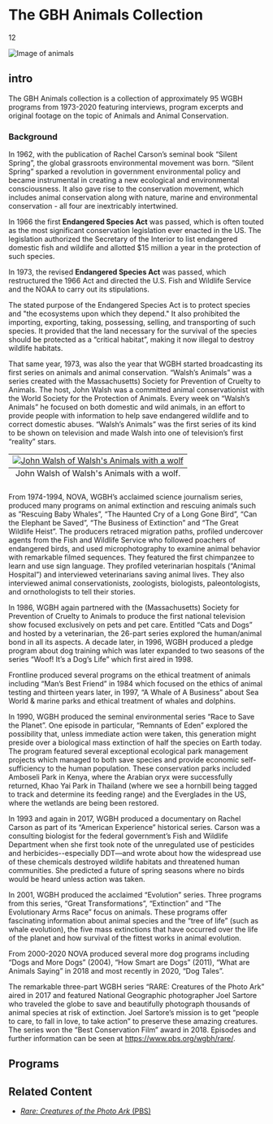 # The GBH Animals Collection

12

![]( https://s3.amazonaws.com/openvault.wgbh.org/special_collections/animals/animals.jpg "Image of animals")

## intro

The GBH Animals collection is a collection of approximately 95 WGBH programs from 1973-2020 featuring interviews, program excerpts and original footage on the topic of Animals and Animal Conservation. 

### Background

In 1962, with the publication of Rachel Carson’s seminal book “Silent Spring”, the global grassroots environmental movement was born.  “Silent Spring” sparked a revolution in government environmental policy and became instrumental in creating a new ecological and environmental consciousness.  It also gave rise to the conservation movement, which includes animal conservation along with nature, marine and environmental conservation - all four are inextricably intertwined.

In 1966 the first **Endangered Species Act** was passed, which is often touted as the most significant conservation legislation ever enacted in the US.  The legislation authorized the Secretary of the Interior to list endangered domestic fish and wildlife and allotted $15 million a year in the protection of such species.

In 1973, the revised **Endangered Species Act** was passed, which restructured the 1966 Act and directed the U.S. Fish and Wildlife Service and the NOAA to carry out its stipulations.

The stated purpose of the Endangered Species Act is to protect species and "the ecosystems upon which they depend." It also prohibited the importing, exporting, taking, possessing, selling, and transporting of such species. It provided that the land necessary for the survival of the species should be protected as a “critical habitat”, making it now illegal to destroy wildlife habitats.  

That same year, 1973, was also the year that WGBH started broadcasting its first series on animals and animal conservation. “Walsh’s Animals” was a series created with the Massachusetts) Society for Prevention of Cruelty to Animals.  The host, John Walsh was a committed animal conservationist with the World Society for the Protection of Animals.  Every week on “Walsh’s Animals” he focused on both domestic and wild animals, in an effort to provide people with information to help save endangered wildlife and to correct domestic abuses.  “Walsh’s Animals” was the first series of its kind to be shown on television and made Walsh into one of television’s first “reality” stars. 

<table class="exhibit-image">
<caption align="bottom" class="exhibit-caption">John Walsh of Walsh's Animals with a wolf.</caption>
<tr><td><a href="https://openvault.wgbh.org/catalog?f%5Baccess%5D%5B%5D=All+Records&q=%22walsh%27s+animals%22" target="_blank"><img src="https://s3.amazonaws.com/openvault.wgbh.org/special_collections/animals/Walsh_and_wolf_2.jpeg" class="big-image" alt="John Walsh of Walsh's Animals with a wolf"/></a></td></tr>
</table>
 
From 1974-1994, NOVA, WGBH’s acclaimed science journalism series, produced many programs on animal extinction and rescuing animals such as ”Rescuing Baby Whales”, “The Haunted Cry of a Long Gone Bird”, “Can the Elephant be Saved”, “The Business of Extinction” and “The Great Wildlife Heist”.  The producers retraced migration paths, profiled undercover agents from the Fish and Wildlife Service who followed poachers of endangered birds, and used microphotography to examine animal behavior with remarkable filmed sequences. They featured the first chimpanzee to learn and use sign language.   They profiled veterinarian hospitals (“Animal Hospital”) and interviewed veterinarians saving animal lives.  They also interviewed animal conservationists, zoologists, biologists, paleontologists, and ornothologists to tell their stories. 
 
In 1986, WGBH again partnered with the (Massachusetts) Society for Prevention of Cruelty to Animals to produce the first national television show focused exclusively on pets and pet care.  Entitled “Cats and Dogs” and hosted by a veterinarian, the 26-part series explored the human/animal bond in all its aspects.  A decade later, in 1996, WGBH produced a pledge program about dog training which was later expanded to two seasons of the series “Woof! It’s a Dog’s Life” which first aired in 1998.

Frontline produced several programs on the ethical treatment of animals including “Man’s Best Friend” in 1984 which focused on the ethics of animal testing and thirteen years later, in 1997,  “A Whale of A Business” about Sea World & marine parks and ethical treatment of whales and dolphins.

In 1990, WGBH produced the seminal environmental series “Race to Save the Planet”.  One episode in particular, “Remnants of Eden” explored the possibility that, unless immediate action were taken, this generation might preside over a biological mass extinction of half the species on Earth today.  The program featured several exceptional ecological park management projects which managed to both save species and provide economic self-sufficiency to the human population.  These conservation parks included Amboseli Park in Kenya, where the Arabian oryx were successfully returned, Khao Yai Park in Thailand (where we see a hornbill being tagged to track and determine its feeding range) and the Everglades in the US, where the wetlands are being been restored.  

In 1993 and again in 2017, WGBH produced a documentary on Rachel Carson as part of its “American Experience” historical series.  Carson was a consulting biologist for the federal government’s Fish and Wildlife Department when she first took note of the unregulated use of pesticides and herbicides--especially DDT—and wrote about how the widespread use of these chemicals destroyed wildlife habitats and threatened human communities.   She predicted a future of spring seasons where no birds would be heard unless action was taken.   

In 2001, WGBH produced the acclaimed “Evolution” series.  Three programs from this series, “Great Transformations”, “Extinction” and “The Evolutionary Arms Race” focus on animals.   These programs offer fascinating information about animal species and the “tree of life” (such as whale evolution), the five mass extinctions that have occurred over the life of the planet and how survival of the fittest works in animal evolution.  

From 2000-2020 NOVA produced several more dog programs including “Dogs and More Dogs” (2004), “How Smart are Dogs” (2011), “What are Animals Saying” in 2018 and most recently in 2020, “Dog Tales”.

The remarkable three-part WGBH series “RARE: Creatures of the Photo Ark” aired in 2017 and featured National Geographic photographer Joel Sartore who traveled the globe to save and beautifully photograph thousands of animal species at risk of extinction. Joel Sartore’s mission is to get “people to care, to fall in love, to take action” to preserve these amazing creatures.  The series won the “Best Conservation Film” award in 2018.  Episodes and further information can be seen at https://www.pbs.org/wgbh/rare/.

## Programs

[](http://localhost:3000/catalog?f[special_collection_tags][]=animals_program)

## Related Content


- [*Rare: Creatures of the Photo Ark* (PBS)](https://www.pbs.org/show/rare/)
